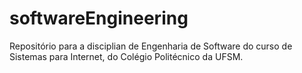 # softwareEngineering
Repositório para a disciplian de Engenharia de Software do curso de Sistemas para Internet, do Colégio Politécnico da UFSM.
